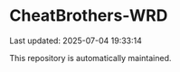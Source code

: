 # CheatBrothers-WRD

Last updated: 2025-07-04 19:33:14

This repository is automatically maintained.
